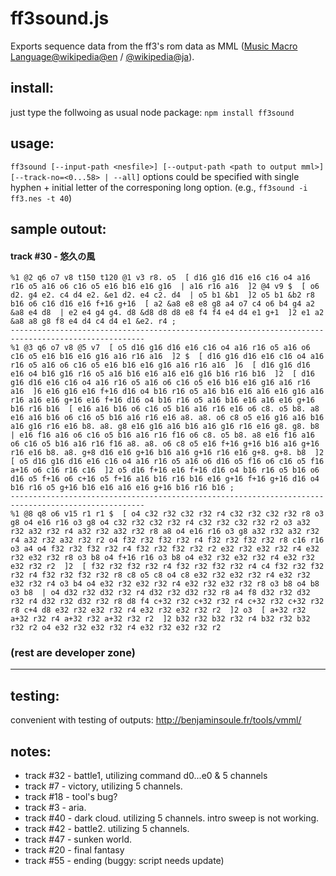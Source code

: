 # ff3sound.js
Exports sequence data from the ff3's rom data as MML
([Music Macro Language@wikipedia@en](https://en.wikipedia.org/wiki/Music_Macro_Language) /
[@wikipedia@ja](https://ja.wikipedia.org/wiki/Music_Macro_Language)).

## install:
just type the follwoing as usual node package:
`npm install ff3sound`

## usage:
`ff3sound [--input-path <nesfile>] [--output-path <path to output mml>] [--track-no=<0...58> | --all]`
options could be specified with single hyphen + initial letter of the corresponing long option.
(e.g., `ff3sound -i ff3.nes -t 40`)

## sample outout:

#### track #30 - 悠久の風
```mml
%1 @2 q6 o7 v8 t150 t120 @1 v3 r8. o5  [ d16 g16 d16 e16 c16 o4 a16 r16 o5 a16 o6 c16 o5 e16 b16 e16 g16  | a16 r16 a16  ]2 @4 v9 $  [ o6 d2. g4 e2. c4 d4 e2. &e1 d2. e4 c2. d4  | o5 b1 &b1  ]2 o5 b1 &b2 r8 b16 o6 c16 d16 e16 f+16 g+16  [ a2 &a8 e8 e8 g8 a4 o7 c4 o6 b4 g4 a2 &a8 e4 d8  | e2 e4 g4 g4. d8 &d8 d8 d8 e8 f4 f4 e4 d4 e1 g+1  ]2 e1 a2 &a8 a8 g8 f8 e4 d4 c4 d4 e1 &e2. r4 ;
----------------------------------------------------------------------------------------------------
%1 @3 q6 o7 v8 @5 v7  [ o5 d16 g16 d16 e16 c16 o4 a16 r16 o5 a16 o6 c16 o5 e16 b16 e16 g16 a16 r16 a16  ]2 $  [ d16 g16 d16 e16 c16 o4 a16 r16 o5 a16 o6 c16 o5 e16 b16 e16 g16 a16 r16 a16  ]6  [ d16 g16 d16 e16 o4 b16 g16 r16 o5 a16 b16 e16 a16 e16 g16 b16 r16 b16  ]2  [ d16 g16 d16 e16 c16 o4 a16 r16 o5 a16 o6 c16 o5 e16 b16 e16 g16 a16 r16 a16  ]6 e16 g16 e16 f+16 d16 o4 b16 r16 o5 a16 b16 e16 a16 e16 g16 a16 r16 a16 e16 g+16 e16 f+16 d16 o4 b16 r16 o5 a16 b16 e16 a16 e16 g+16 b16 r16 b16  [ e16 a16 b16 o6 c16 o5 b16 a16 r16 e16 o6 c8. o5 b8. a8 e16 a16 b16 o6 c16 o5 b16 a16 r16 e16 a8. a8. o6 c8 o5 e16 g16 a16 b16 a16 g16 r16 e16 b8. a8. g8 e16 g16 a16 b16 a16 g16 r16 e16 g8. g8. b8  | e16 f16 a16 o6 c16 o5 b16 a16 r16 f16 o6 c8. o5 b8. a8 e16 f16 a16 o6 c16 o5 b16 a16 r16 f16 a8. a8. o6 c8 o5 e16 f+16 g+16 b16 a16 g+16 r16 e16 b8. a8. g+8 d16 e16 g+16 b16 a16 g+16 r16 e16 g+8. g+8. b8  ]2  [ o5 d16 g16 d16 e16 c16 o4 a16 r16 o5 a16 o6 d16 o5 f16 o6 c16 o5 f16 a+16 o6 c16 r16 c16  ]2 o5 d16 f+16 e16 f+16 d16 o4 b16 r16 o5 b16 o6 d16 o5 f+16 o6 c+16 o5 f+16 a16 b16 r16 b16 e16 g+16 f+16 g+16 d16 o4 b16 r16 o5 g+16 b16 e16 a16 e16 g+16 b16 r16 b16 ;
----------------------------------------------------------------------------------------------------
%1 @8 q8 o6 v15 r1 r1 $  [ o4 c32 r32 c32 r32 r4 c32 r32 c32 r32 r8 o3 g8 o4 e16 r16 o3 g8 o4 c32 r32 c32 r32 r4 c32 r32 c32 r32 r2 o3 a32 r32 a32 r32 r4 a32 r32 a32 r32 r8 a8 o4 e16 r16 o3 g8 a32 r32 a32 r32 r4 a32 r32 a32 r32 r2 o4 f32 r32 f32 r32 r4 f32 r32 f32 r32 r8 c16 r16 o3 a4 o4 f32 r32 f32 r32 r4 f32 r32 f32 r32 r2 e32 r32 e32 r32 r4 e32 r32 e32 r32 r8 o3 b8 o4 f+16 r16 o3 b8 o4 e32 r32 e32 r32 r4 e32 r32 e32 r32 r2  ]2  [ f32 r32 f32 r32 r4 f32 r32 f32 r32 r4 c4 f32 r32 f32 r32 r4 f32 r32 f32 r32 r8 c8 o5 c8 o4 c8 e32 r32 e32 r32 r4 e32 r32 e32 r32 r4 o3 b4 o4 e32 r32 e32 r32 r4 e32 r32 e32 r32 r8 o3 b8 o4 b8 o3 b8  | o4 d32 r32 d32 r32 r4 d32 r32 d32 r32 r8 a4 f8 d32 r32 d32 r32 r4 d32 r32 d32 r32 r8 d8 f4 c+32 r32 c+32 r32 r4 c+32 r32 c+32 r32 r8 c+4 d8 e32 r32 e32 r32 r4 e32 r32 e32 r32 r2  ]2 o3  [ a+32 r32 a+32 r32 r4 a+32 r32 a+32 r32 r2  ]2 b32 r32 b32 r32 r4 b32 r32 b32 r32 r2 o4 e32 r32 e32 r32 r4 e32 r32 e32 r32 r2 
```

### (rest are developer zone)
_____

## testing:
convenient with testing of outputs:
http://benjaminsoule.fr/tools/vmml/

## notes:
- track #32 - battle1, utilizing command d0...e0 & 5 channels
- track #7 - victory, utilizing 5 channels.
- track #18 - tool's bug?
- track #3 - aria.
- track #40 - dark cloud. utilizing 5 channels. intro sweep is not working.
- track #42 - battle2. utilizing 5 channels.
- track #47 - sunken world.
- track #20 - final fantasy
- track #55 - ending (buggy: script needs update)

